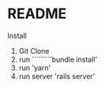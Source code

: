 # README

Install

1. Git Clone
2. run ````````'bundle install'
3. run 'yarn'
4. run server 'rails server'
